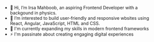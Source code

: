 - 👋 Hi, I’m Irsa Mahboob, an aspiring Frontend Developer with a backgound in physics. 
- 👀 I’m interested to build user-friendly and responsive wbsites using React, Angular, JavaScript, HTML and CSS.
- 🌱 I'm currently expanding my skills in modern frontend frameworks
- ⚡ I'm passinate about creating engaging digital experiences

<!---
irsamahboob/irsamahboob is a ✨ special ✨ repository because its `README.md` (this file) appears on your GitHub profile.
You can click the Preview link to take a look at your changes.
--->
